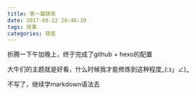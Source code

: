 ```yaml
---
title: 第一篇随笔
date: 2017-08-22 20:46:19
tags: 琐事
categories: 随笔
---
```

折腾一下午加晚上，终于完成了github + hexo的配置

大牛们的主题就是好看，什么时候我才能修炼到这种程度_(:з」∠)_

不写了，继续学markdown语法去